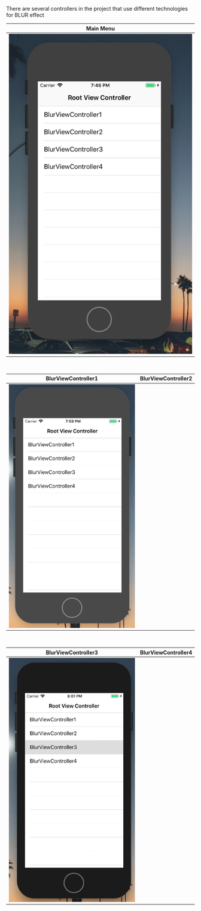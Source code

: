 
There are several controllers in the project that use different technologies for BLUR effect


| Main Menu     |
| ------------- |
| ![alt text](https://raw.githubusercontent.com/m1a7/AnyExampleOfBlurIniOS/master/ScreenShots/MainMenuDemo.png) |

<br>

| BlurViewController1 | BlurViewController2 |
|------------- | ------------- |
| ![alt text](https://raw.githubusercontent.com/m1a7/AnyExampleOfBlurIniOS/master/ScreenShots/BlurViewController1Demo.gif) || ![alt text](https://raw.githubusercontent.com/m1a7/AnyExampleOfBlurIniOS/master/ScreenShots/BlurViewController2Demo.gif) |

<br>

|BlurViewController3 | BlurViewController4 |
|------------- | ------------- |
| ![alt text](https://raw.githubusercontent.com/m1a7/AnyExampleOfBlurIniOS/master/ScreenShots/BlurViewController3Demo.gif) || ![alt text](https://raw.githubusercontent.com/m1a7/AnyExampleOfBlurIniOS/master/ScreenShots/BlurViewController4Demo.gif) |
